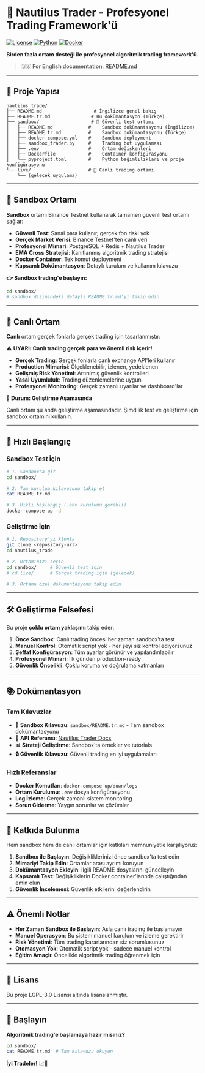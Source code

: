 # 🌊 Nautilus Trader - Profesyonel Trading Framework'ü

[![License](https://img.shields.io/badge/license-LGPL--3.0-blue.svg)](LICENSE)
[![Python](https://img.shields.io/badge/python-3.10+-blue.svg)](https://www.python.org/downloads/)
[![Docker](https://img.shields.io/badge/docker-compose-blue.svg)](https://docs.docker.com/compose/)

**Birden fazla ortam desteği ile profesyonel algoritmik trading framework'ü.**

> 🇺🇸 **For English documentation**: [README.md](README.md)

---

## 📁 Proje Yapısı

```
nautilus_trade/
├── README.md                   # İngilizce genel bakış
├── README.tr.md               # Bu dokümantasyon (Türkçe)
├── sandbox/                   # 🧪 Güvenli test ortamı
│   ├── README.md             #    Sandbox dokümantasyonu (İngilizce)
│   ├── README.tr.md          #    Sandbox dokümantasyonu (Türkçe)
│   ├── docker-compose.yml    #    Sandbox deployment
│   ├── sandbox_trader.py     #    Trading bot uygulaması
│   ├── .env                  #    Ortam değişkenleri
│   ├── Dockerfile            #    Container konfigürasyonu
│   └── pyproject.toml        #    Python bağımlılıkları ve proje konfigürasyonu
└── live/                     # 🔴 Canlı trading ortamı
    └── (gelecek uygulama)
```

---

## 🧪 Sandbox Ortamı

**Sandbox** ortamı Binance Testnet kullanarak tamamen güvenli test ortamı sağlar:

- **Güvenli Test**: Sanal para kullanır, gerçek fon riski yok
- **Gerçek Market Verisi**: Binance Testnet'ten canlı veri
- **Profesyonel Mimari**: PostgreSQL + Redis + Nautilus Trader
- **EMA Cross Stratejisi**: Kanıtlanmış algoritmik trading stratejisi
- **Docker Container**: Tek komut deployment
- **Kapsamlı Dokümantasyon**: Detaylı kurulum ve kullanım kılavuzu

**👉 Sandbox trading'e başlayın:**

```bash
cd sandbox/
# sandbox dizinindeki detaylı README.tr.md'yi takip edin
```

---

## 🔴 Canlı Ortam

**Canlı** ortam gerçek fonlarla gerçek trading için tasarlanmıştır:

⚠️ **UYARI: Canlı trading gerçek para ve önemli risk içerir!**

- **Gerçek Trading**: Gerçek fonlarla canlı exchange API'leri kullanır
- **Production Mimarisi**: Ölçeklenebilir, izlenen, yedeklenen
- **Gelişmiş Risk Yönetimi**: Artırılmış güvenlik kontrolleri
- **Yasal Uyumluluk**: Trading düzenlemelerine uygun
- **Profesyonel Monitoring**: Gerçek zamanlı uyarılar ve dashboard'lar

**🚧 Durum: Geliştirme Aşamasında**

Canlı ortam şu anda geliştirme aşamasındadır. Şimdilik test ve geliştirme için sandbox ortamını kullanın.

---

## 🚀 Hızlı Başlangıç

### Sandbox Test İçin

```bash
# 1. Sandbox'a git
cd sandbox/

# 2. Tam kurulum kılavuzunu takip et
cat README.tr.md

# 3. Hızlı başlangıç (.env kurulumu gerekli)
docker-compose up -d
```

### Geliştirme İçin

```bash
# 1. Repository'yi klonla
git clone <repository-url>
cd nautilus_trade

# 2. Ortamınızı seçin
cd sandbox/     # Güvenli test için
# cd live/      # Gerçek trading için (gelecek)

# 3. Ortama özel dokümantasyonu takip edin
```

---

## 🛠️ Geliştirme Felsefesi

Bu proje **çoklu ortam yaklaşımı** takip eder:

1. **Önce Sandbox**: Canlı trading öncesi her zaman sandbox'ta test
2. **Manuel Kontrol**: Otomatik script yok - her şeyi siz kontrol ediyorsunuz
3. **Şeffaf Konfigürasyon**: Tüm ayarlar görünür ve yapılandırılabilir
4. **Profesyonel Mimari**: İlk günden production-ready
5. **Güvenlik Öncelikli**: Çoklu koruma ve doğrulama katmanları

---

## 📚 Dokümantasyon

### Tam Kılavuzlar

- **📖 Sandbox Kılavuzu**: `sandbox/README.tr.md` - Tam sandbox dokümantasyonu
- **🔧 API Referansı**: [Nautilus Trader Docs](https://docs.nautilustrader.io/)
- **📊 Strateji Geliştirme**: Sandbox'ta örnekler ve tutorials
- **🔒 Güvenlik Kılavuzu**: Güvenli trading en iyi uygulamaları

### Hızlı Referanslar

- **Docker Komutları**: `docker-compose up/down/logs`
- **Ortam Kurulumu**: `.env` dosya konfigürasyonu
- **Log İzleme**: Gerçek zamanlı sistem monitoring
- **Sorun Giderme**: Yaygın sorunlar ve çözümler

---

## 🤝 Katkıda Bulunma

Hem sandbox hem de canlı ortamlar için katkıları memnuniyetle karşılıyoruz:

1. **Sandbox ile Başlayın**: Değişikliklerinizi önce sandbox'ta test edin
2. **Mimariyi Takip Edin**: Ortamlar arası ayrımı koruyun
3. **Dokümantasyon Ekleyin**: İlgili README dosyalarını güncelleyin
4. **Kapsamlı Test**: Değişikliklerin Docker container'larında çalıştığından emin olun
5. **Güvenlik İncelemesi**: Güvenlik etkilerini değerlendirin

---

## ⚠️ Önemli Notlar

- **Her Zaman Sandbox ile Başlayın**: Asla canlı trading ile başlamayın
- **Manuel Operasyon**: Bu sistem manuel kurulum ve izleme gerektirir
- **Risk Yönetimi**: Tüm trading kararlarından siz sorumlusunuz
- **Otomasyon Yok**: Otomatik script yok - sadece manuel kontrol
- **Eğitim Amaçlı**: Öncelikle algoritmik trading öğrenmek için

---

## 📄 Lisans

Bu proje LGPL-3.0 Lisansı altında lisanslanmıştır.

---

## 🚀 Başlayın

**Algoritmik trading'e başlamaya hazır mısınız?**

```bash
cd sandbox/
cat README.tr.md  # Tam kılavuzu okuyun
```

**İyi Tradeler!** 📈🌊
